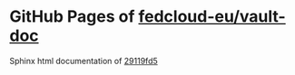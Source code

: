 GitHub Pages of [fedcloud-eu/vault-doc](https://github.com/fedcloud-eu/vault-doc.git)
===
Sphinx html documentation of [29119fd5](https://github.com/fedcloud-eu/vault-doc/tree/29119fd59fa5f3842fc4eb7c23283a658f36c49d)
